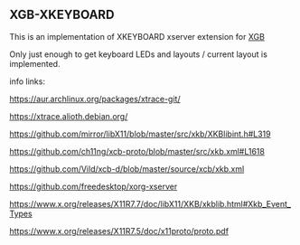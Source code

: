 ## XGB-XKEYBOARD

This is an implementation of XKEYBOARD xserver extension for [XGB](https://github.com/BurntSushi/xgb)

Only just enough to get keyboard LEDs and layouts / current layout is implemented.


info links:

https://aur.archlinux.org/packages/xtrace-git/

https://xtrace.alioth.debian.org/

https://github.com/mirror/libX11/blob/master/src/xkb/XKBlibint.h#L319

https://github.com/ch11ng/xcb-proto/blob/master/src/xkb.xml#L1618

https://github.com/Vild/xcb-d/blob/master/source/xcb/xkb.xml

https://github.com/freedesktop/xorg-xserver

https://www.x.org/releases/X11R7.7/doc/libX11/XKB/xkblib.html#Xkb_Event_Types

https://www.x.org/releases/X11R7.5/doc/x11proto/proto.pdf
